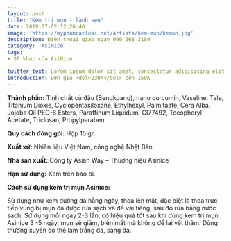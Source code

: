 ```yaml
---
layout: post
title: "Kem trị mụn - lành sẹo"
date: 2019-07-02 12:26:40
image: 'https://myphamcacloai.net/artists/kem-mun/kemun.jpg'
description: Điện thoại giao ngay 090 268 3189
category: 'AsiNice'
tags:
- SP khác của AsiNice

twitter_text: Lorem ipsum dolor sit amet, consectetur adipisicing elit.
introduction: Đơn giá <del>230K</del> còn 150K
---
```


**Thành phần:** Tinh chất củ đậu (Bengkoang), nano curcumin, Vaseline, Tale, Titanium Dioxie, Cyclopentasiloxane, Ethylhexyl, Palmitaate, Cera Alba, Jojoba Oil PEG-8 Esters, Paraffinum Liquidum, CI77492, Tocopheryl Acetate, Triclosan, Propylparaben.

**Quy cách đóng gói:** Hộp 15 gr.

**Xuất xứ:** Nhiên liệu Việt Nam, công nghệ Nhật Bản

**Nhà sản xuất:** Công ty Asian Way – Thương hiệu Asinice

**Hạn sử dụng:** Xem trên bao bì.

**Cách sử dụng kem trị mụn Asinice:**

Sử dụng như kem dưỡng da hằng ngày, thoa lên mặt, đặc biệt là thoa trực tiếp vùng bị mụn đã được rửa sạch và để vài tiếng, sau đó rửa bằng nước sạch. Sử dụng mỗi ngày 2-3 lần, có hiệu quả tốt sau khi dùng kem trị mụn Asinice 3 -5 ngày, mụn sẽ giảm, biến mất mà không để lại vết thâm. Dùng thường xuyên có thể làm trắng da, sáng da.